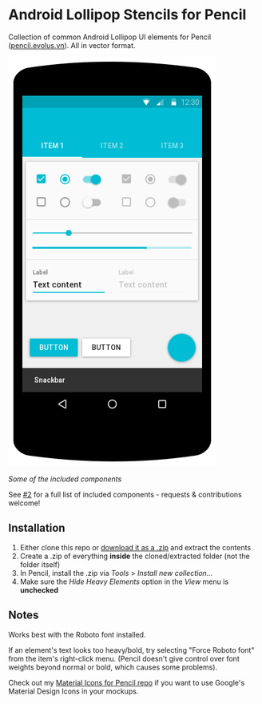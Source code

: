 # Android Lollipop Stencils for Pencil

Collection of common Android Lollipop UI elements for Pencil ([pencil.evolus.vn](http://pencil.evolus.vn/)). All in vector format.

![Several of the included components](/misc/example.png)

_Some of the included components_

See [#2](/../../issues/2) for a full list of included components - requests & contributions welcome!

## Installation
1. Either clone this repo or [download it as a .zip](https://github.com/nathanielw/Andriod-Lollipop-Pencil-Stencils/archive/master.zip) and extract the contents
2. Create a .zip of everything **inside** the cloned/extracted folder (not the folder itself)
3. In Pencil, install the .zip via _Tools_ > _Install new collection..._
4. Make sure the _Hide Heavy Elements_ option in the _View_ menu is **unchecked**

## Notes
Works best with the Roboto font installed.

If an element's text looks too heavy/bold, try selecting "Force Roboto font" from the item's right-click menu. (Pencil doesn't give control over font weights beyond normal or bold, which causes some problems).

Check out my [Material Icons for Pencil repo](https://github.com/nathanielw/Material-Icons-for-Pencil) if you want to use Google's Material Design Icons in your mockups.

